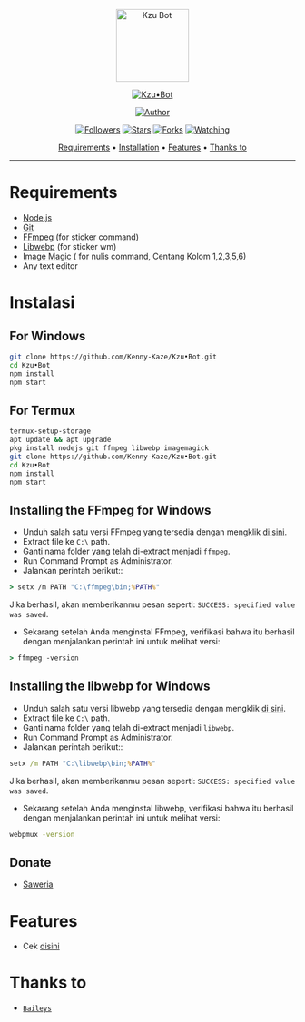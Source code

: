 <p align="center">
<img src="https://github.com/Kenny-Kaze/Kzu•Bot/temp/logo.jpg" alt="Kzu Bot" width="128" height="128"/>
</p>
<p align="center">
<a href="#"><img title="Kzu•Bot" src="https://img.shields.io/badge/Kzu•Bot-green?colorA=%23ff0000&colorB=%23017e40&style=for-the-badge"></a>
</p>
<p align="center">
<a href="https://github.com/Kenny-Kaze"><img title="Author" src="https://img.shields.io/badge/Author-Kenny Kazemizu-red.svg?style=for-the-badge&logo=github"></a>
</p>
<p align="center">
<a href="https://github.com/Kenny-Kaze/followers"><img title="Followers" src="https://img.shields.io/github/followers/Kenny-Kaze?color=blue&style=flat-square"></a>
<a href="https://github.com/Kenny-Kaze/megumikato2/stargazers/"><img title="Stars" src="https://img.shields.io/github/stars/Kenny-Kaze/Kzu•Bot?color=red&style=flat-square"></a>
<a href="https://github.com/Kenny-Kaze/megumikato2/network/members"><img title="Forks" src="https://img.shields.io/github/forks/Kenny-Kaze/Kzu•Bot?color=red&style=flat-square"></a>
<a href="https://github.com/Kenny-Kaze/megumikato2/watchers"><img title="Watching" src="https://img.shields.io/github/watchers/Kenny-Kaze/Kzu•Bot?label=Watchers&color=blue&style=flat-square"></a>
</p>

<p align="center">
  <a href="https://github.com/Kenny-Kaze/Kzu•Bot#requirements">Requirements</a> •
  <a href="https://github.com/Kenny-Kaze/Kzu•Bot#instalasi">Installation</a> •
  <a href="https://github.com/Kenny-Kaze/Kzu•Bot#features">Features</a> •
  <a href="https://github.com/Kenny-Kaze/Kzu•Bot#thanks-to">Thanks to</a>
</p>
</div>


---



# Requirements
* [Node.js](https://nodejs.org/en/)
* [Git](https://git-scm.com/downloads)
* [FFmpeg](https://github.com/BtbN/FFmpeg-Builds/releases/download/autobuild-2020-12-08-13-03/ffmpeg-n4.3.1-26-gca55240b8c-win64-gpl-4.3.zip) (for sticker command)
* [Libwebp](https://developers.google.com/speed/webp/download) (for sticker wm)
* [Image Magic](https://imagemagick.org/script/download.php) ( for nulis command, Centang Kolom 1,2,3,5,6)
* Any text editor

# Instalasi
## For Windows
```bash
git clone https://github.com/Kenny-Kaze/Kzu•Bot.git
cd Kzu•Bot
npm install
npm start
```
## For Termux
```bash
termux-setup-storage
apt update && apt upgrade
pkg install nodejs git ffmpeg libwebp imagemagick
git clone https://github.com/Kenny-Kaze/Kzu•Bot.git
cd Kzu•Bot
npm install
npm start
```

## Installing the FFmpeg for Windows
* Unduh salah satu versi FFmpeg yang tersedia dengan mengklik [di sini](https://www.gyan.dev/ffmpeg/builds/).
* Extract file ke `C:\` path.
* Ganti nama folder yang telah di-extract menjadi `ffmpeg`.
* Run Command Prompt as Administrator.
* Jalankan perintah berikut::
```cmd
> setx /m PATH "C:\ffmpeg\bin;%PATH%"
```
Jika berhasil, akan memberikanmu pesan seperti: `SUCCESS: specified value was saved`.
* Sekarang setelah Anda menginstal FFmpeg, verifikasi bahwa itu berhasil dengan menjalankan perintah ini untuk melihat versi:
```cmd
> ffmpeg -version
```


## Installing the libwebp for Windows
* Unduh salah satu versi libwebp yang tersedia dengan mengklik [di sini](https://developers.google.com/speed/webp/download).
* Extract file ke `C:\` path.
* Ganti nama folder yang telah di-extract menjadi `libwebp`.
* Run Command Prompt as Administrator.
* Jalankan perintah berikut::
```cmd
setx /m PATH "C:\libwebp\bin;%PATH%"
```
Jika berhasil, akan memberikanmu pesan seperti: `SUCCESS: specified value was saved`.
* Sekarang setelah Anda menginstal libwebp, verifikasi bahwa itu berhasil dengan menjalankan perintah ini untuk melihat versi:
```cmd
webpmux -version
```

## Donate
- [Saweria](https://saweria.co/KennyKazemizu)

# Features
- Cek [disini](https://github.com/adiwajshing/Baileys)

# Thanks to
* [`Baileys`](https://github.com/adiwajshing/Baileys)
